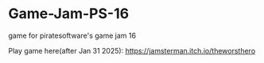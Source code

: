 # Game-Jam-PS-16
 game for piratesoftware's game jam 16

Play game here(after Jan 31 2025): https://jamsterman.itch.io/theworsthero
